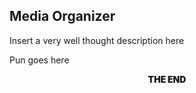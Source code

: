 ## Media Organizer
Insert a very well thought description here

Pun goes here

<p style="text-align: center; font-weight: 1000">THE END</p>